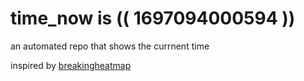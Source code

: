 # time_now is (( 1697094000594 ))

an automated repo that shows the currnent time

inspired by [breakingheatmap](https://github.com/breakingheatmap/breakingheatmap)